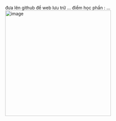 đưa lên github để web lưu trữ ...
điểm học phần : ...
<img width="338" alt="image" src="https://github.com/user-attachments/assets/09ae1410-2b44-4b4f-ba3c-1b175cd65d75">
